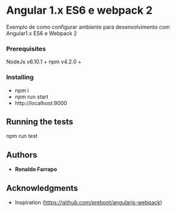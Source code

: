 # Angular 1.x ES6 e webpack 2

Exemplo de como configurar ambiente para desenvolvimento com Angular1.x ES6 e Webpack 2

### Prerequisites

NodeJs v6.10.1 +
npm v4.2.0 +

### Installing

* npm i
* npm run start
* http://localhost:9000

## Running the tests

npm run test

## Authors

* **Ronaldo Farrapo**

## Acknowledgments

* Inspiration (https://github.com/preboot/angularjs-webpack)
